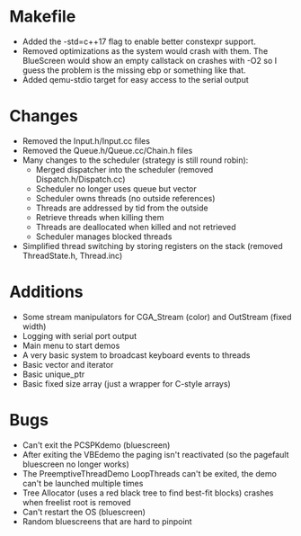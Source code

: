 Makefile
======================================
- Added the -std=c++17 flag to enable better constexpr support.
- Removed optimizations as the system would crash with them.
  The BlueScreen would show an empty callstack on crashes with -O2 so I guess the problem is the missing ebp or something like that.
- Added qemu-stdio target for easy access to the serial output
  
Changes
======================================
- Removed the Input.h/Input.cc files
- Removed the Queue.h/Queue.cc/Chain.h files
- Many changes to the scheduler (strategy is still round robin):
  - Merged dispatcher into the scheduler (removed Dispatch.h/Dispatch.cc)
  - Scheduler no longer uses queue but vector
  - Scheduler owns threads (no outside references)
  - Threads are addressed by tid from the outside
  - Retrieve threads when killing them
  - Threads are deallocated when killed and not retrieved
  - Scheduler manages blocked threads
- Simplified thread switching by storing registers on the stack (removed ThreadState.h, Thread.inc)

Additions
======================================
- Some stream manipulators for CGA_Stream (color) and OutStream (fixed width)
- Logging with serial port output
- Main menu to start demos
- A very basic system to broadcast keyboard events to threads
- Basic vector and iterator
- Basic unique_ptr
- Basic fixed size array (just a wrapper for C-style arrays)

Bugs
======================================
- Can't exit the PCSPKdemo (bluescreen)
- After exiting the VBEdemo the paging isn't reactivated (so the pagefault bluescreen no longer works)
- The PreemptiveThreadDemo LoopThreads can't be exited, the demo can't be launched multiple times
- Tree Allocator (uses a red black tree to find best-fit blocks) crashes when freelist root is removed
- Can't restart the OS (bluescreen)
- Random bluescreens that are hard to pinpoint
